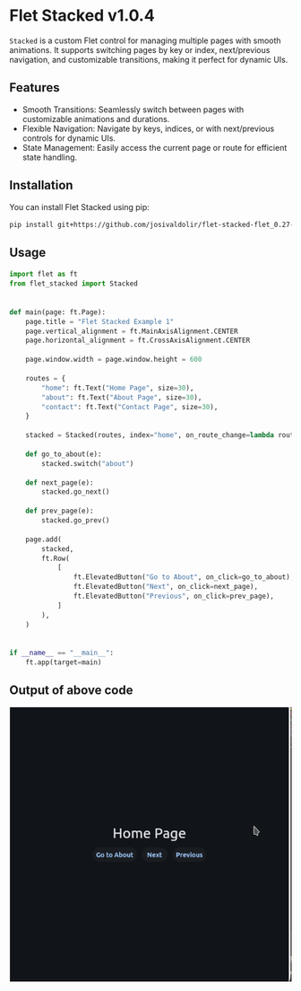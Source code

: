 # Flet Stacked v1.0.4

`Stacked` is a custom Flet control for managing multiple pages with smooth animations. It supports switching pages by key or index, next/previous navigation, and customizable transitions, making it perfect for dynamic UIs.

## Features

- Smooth Transitions: Seamlessly switch between pages with customizable animations and durations.
- Flexible Navigation: Navigate by keys, indices, or with next/previous controls for dynamic UIs.
- State Management: Easily access the current page or route for efficient state handling.

## Installation
You can install Flet Stacked using pip:

```bash
pip install git+https://github.com/josivaldolir/flet-stacked-flet_0.27-.git
```

## Usage

```python
import flet as ft
from flet_stacked import Stacked


def main(page: ft.Page):
    page.title = "Flet Stacked Example 1"
    page.vertical_alignment = ft.MainAxisAlignment.CENTER
    page.horizontal_alignment = ft.CrossAxisAlignment.CENTER

    page.window.width = page.window.height = 600

    routes = {
        "home": ft.Text("Home Page", size=30),
        "about": ft.Text("About Page", size=30),
        "contact": ft.Text("Contact Page", size=30),
    }

    stacked = Stacked(routes, index="home", on_route_change=lambda route: print("Route: ", route))

    def go_to_about(e):
        stacked.switch("about")

    def next_page(e):
        stacked.go_next()

    def prev_page(e):
        stacked.go_prev()

    page.add(
        stacked,
        ft.Row(
            [
                ft.ElevatedButton("Go to About", on_click=go_to_about),
                ft.ElevatedButton("Next", on_click=next_page),
                ft.ElevatedButton("Previous", on_click=prev_page),
            ]
        ),
    )


if __name__ == "__main__":
    ft.app(target=main)
```

## Output of above code

![Example 2](media/screenshot.gif)
